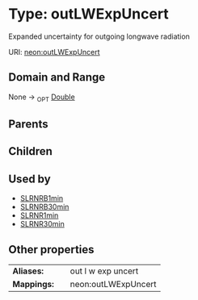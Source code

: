 
# Type: outLWExpUncert


Expanded uncertainty for outgoing longwave radiation

URI: [neon:outLWExpUncert](https://data.neonscience.org/outLWExpUncert)


## Domain and Range

None ->  <sub>OPT</sub> [Double](types/Double.md)

## Parents


## Children


## Used by

 * [SLRNRB1min](SLRNRB1min.md)
 * [SLRNRB30min](SLRNRB30min.md)
 * [SLRNR1min](SLRNR1min.md)
 * [SLRNR30min](SLRNR30min.md)

## Other properties

|  |  |  |
| --- | --- | --- |
| **Aliases:** | | out l w exp uncert |
| **Mappings:** | | neon:outLWExpUncert |

